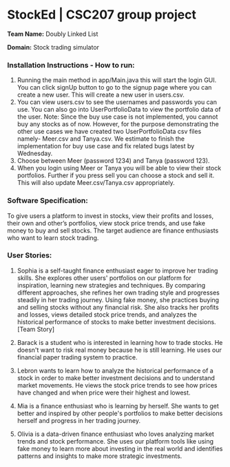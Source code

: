 # StockEd | CSC207 group project

**Team Name:** Doubly Linked List

**Domain:** Stock trading simulator

### Installation Instructions - How to run:
1. Running the main method in app/Main.java this will start the login GUI. You can click signUp button to go to the signup page where you can create a new user. This will create a new user in users.csv.
2. You can view users.csv to see the usernames and passwords you can use. You can also go into UserPortfolioData to view the portfolio data of the user.
Note: Since the buy use case is not implemented, you cannot buy any stocks as of now. However, for the purpose demonstrating the other use cases we have created two UserPortfolioData csv files namely- Meer.csv and Tanya.csv. We estimate to finish the implementation for buy use case and fix related bugs latest by Wednesday.
3. Choose between Meer (password 1234) and Tanya (password 123).
4. When you login using Meer or Tanya you will be able to view their stock portfolios. Further if you press sell you can choose a stock and sell it. This will also update Meer.csv/Tanya.csv appropriately.  

### **Software Specification:**
To give users a platform to invest in stocks, view their profits and losses, their own and other’s portfolios, view stock price trends, and use fake money to buy and sell stocks. The target audience are finance enthusiasts who want to learn stock trading. 

### **User Stories:**
1. Sophia is a self-taught finance enthusiast eager to improve her trading skills. She explores other users' portfolios on our platform for inspiration, learning new strategies and techniques. By comparing different approaches, she refines her own trading style and progresses steadily in her trading journey. Using fake money, she practices buying and selling stocks without any financial risk. She also tracks her profits and losses, views detailed stock price trends, and analyzes the historical performance of stocks to make better investment decisions. [Team Story]

2. Barack is a student who is interested in learning how to trade stocks. He doesn't want to risk real money because he is still learning. He uses our financial paper trading system to practice.

3. Lebron wants to learn how to analyze the historical performance of a stock in order to make better investment decisions and to understand market movements. He views the stock price trends to see how prices have changed and when price were their highest and lowest.

4. Mia is a finance enthusiast who is learning by herself. She wants to get better and inspired by other people's portfolios to make better decisions herself and progress in her trading journey.

5. Olivia is a data-driven finance enthusiast who loves analyzing market trends and stock performance. She uses our platform tools like using fake money to learn more about investing in the real world and identifies patterns and insights to make more strategic investments.


